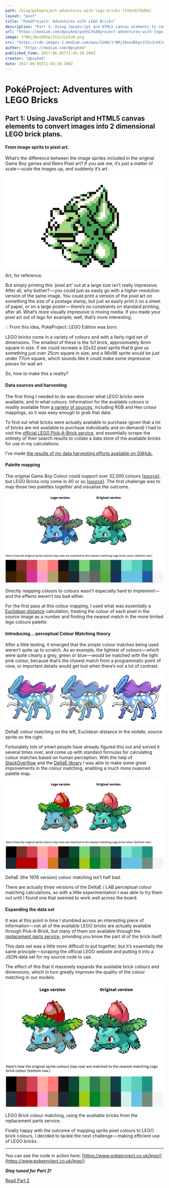 ```yaml
---
path: /blog/pokeproject-adventures-with-lego-bricks-7f24c02f6d9d/
layout: "post"
title: "PokéProject: Adventures with LEGO Bricks"
description: "Part 1: Using JavaScript and HTML5 canvas elements to convert images into 2 dimensional LEGO brick plans."
url: "https://medium.com/@psyked/pok%C3%A9project-adventures-with-lego-bricks-7f24c02f6d9d"
image: 1*NRj28widDkpcI5InJLhXJA.png
src: "https://cdn-images-1.medium.com/max/1200/1*NRj28widDkpcI5InJLhXJA.png"
author: "https://medium.com/@psyked"
published_time: 2017-06-05T11:45:10.366Z
creator: "@psyked"
date: 2017-06-05T11:45:10.366Z
---
```


# PokéProject: Adventures with LEGO Bricks

## Part 1: Using JavaScript and HTML5 canvas elements to convert images into 2 dimensional LEGO brick plans.

#### From image sprite to pixel art.

What’s the difference between the image sprites included in the original Game Boy games and Retro Pixel art? If you ask me, it’s just a matter of scale — scale the images up, and suddenly it’s art.

![](1*ahfgymTGsLrv5DvRElUX4A.png)

Art, for reference.

But simply printing this ‘pixel art’ out at a large size isn’t really impressive. After all, why bother? — you could just as easily go with a higher resolution version of the same image. You could print a version of the pixel art on something the size of a postage stamp, but just as easily print it on a sheet of paper, or on a large poster — there’s no constraints on standard printing, after all. What’s more visually impressive is mixing media. If you made your pixel art out of lego for example; well, that’s more interesting.

💡 From this idea, PokéProject: LEGO Edition was born.

LEGO bricks come in a variety of colours and with a fairly rigid set of dimensions. The smallest of these is the 1x1 brick, approximately 8mm square in size. If we could recreate a 32x32 pixel sprite that’d give us something just over 25cm square in size, and a 96x96 sprite would be just under 77cm square, which sounds like it could make some impressive pieces for wall art.

So, how to make this a reality?

#### Data sources and harvesting

The first thing I needed to do was discover what LEGO bricks were available, and in what colours. Information for the available colours is readily available from [a variety of sources](https://bricks.stackexchange.com/questions/75/how-many-different-colours-of-lego-bricks-are-there), including RGB and Hex colour mappings, so it was easy enough to grab that data.

To find out what bricks were actually available to purchase (given that a lot of bricks are not available to purchase individually and on demand) I had to visit the [official LEGO Pick-A-Brick service,](https://shop.lego.com/en-GB/Pick-a-Brick) and essentially scrape the entirety of their search results to collate a data store of the available bricks for use in my calculations.

I’ve made [the results of my data harvesting efforts available on GitHub.](https://github.com/psyked/LEGO-Bricks-Data)

#### Palette mapping

The original Game Boy Colour could support over 32,000 colours \[[source](https://en.wikipedia.org/wiki/List_of_video_game_console_palettes#Game_Boy_Color)\], but LEGO Bricks only come in 40 or so \[[source](http://lego.wikia.com/wiki/Colour_Palette)\]. The first challenge was to map those two palettes together and visualise the outcome.

![](1*m0a0IO5JS4BninOLPPt97A.jpeg)

Directly mapping colours to colours wasn’t especially hard to implement — and the effects weren’t too bad either.

For the first pass at this colour mapping, I used what was essentially a [Euclidean distance](https://stackoverflow.com/a/13587077/377961) calculation, treating the colour of each pixel in the source image as a number and finding the nearest match in the more limited lego colours palette.

#### Introducing… perceptual Colour Matching theory

After a little testing, it emerged that the simple colour matches being used weren’t quite up to scratch. As an example, the lightest of colours — which were quite clearly a grey, green or blue — would be matched with the light pink colour, because that’s the closest match from a programmatic point of view, or important details would get lost when there’s not a lot of contrast.

![](1*IHN_O3KWkc8rDCfBRVPSzg.png)

DeltaE colour matching on the left, Euclidean distance in the middle, source sprite on the right.

Fortunately lots of smart people have already figured this out and solved it several times over, and come up with standard formulas for calculating colour matches based on human perception. With the help of [StackOverflow](https://stackoverflow.com/a/29247003/377961) and the [DeltaE library](http://zschuessler.github.io/DeltaE/) I was able to make some great improvements in the colour matching, enabling a much more nuanced palette map.

![](1*VEuetcvPBJ0MeubZVG8mpg.png)

DeltaE (the 1976 version) colour matching isn’t half bad.

There are actually three versions of the DeltaE / LAB perceptual colour matching calculations, so with a little experimentation I was able to try them out until I found one that seemed to work well across the board.

#### Expanding the data set

It was at this point in time I stumbled across an interesting piece of information — not all of the available LEGO bricks are actually available through Pick-A-Brick, but many of them _are_ available through the [replacement parts service,](https://www.lego.com/en-gb/service/replacementparts/sale) providing you know the part id of the brick itself.

This data set was a little more difficult to put together, but it’s essentially the same principle — scraping the official LEGO website and putting it into a JSON data set for my source code to use.

The effect of this that it massively expands the available brick colours and dimensions, which in turn greatly improves the quality of the colour matching in our models.

![](1*NRj28widDkpcI5InJLhXJA.png)

LEGO Brick colour matching, using the available bricks from the replacement parts service.

Finally happy with the outcome of mapping sprite pixel colours to LEGO brick colours, I decided to tackle the next challenge — making efficient use of LEGO bricks.

---

You can see the code in action here: [https://www.pokeproject.co.uk/lego/](https://www.pokeproject.co.uk/lego/)

**_Stay tuned for Part 2!_**

[Read Part 2](https://medium.com/@psyked/pok%C3%A9project-adventures-with-lego-bricks-cd9401091239)